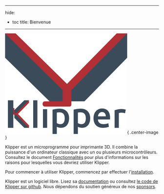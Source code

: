 ***

hide:

- toc title: Bienvenue

***

![](img/klipper-logo.png){ .center-image }

Klipper est un microprogramme pour imprimante 3D. Il combine la puissance d'un ordinateur classique avec un ou plusieurs microcontrôleurs. Consultez le document [Fonctionnalités](Features.md) pour plus d'informations sur les raisons pour lesquelles vous devriez utiliser Klipper.

Pour commencer à utiliser Klipper, commencez par effectuer l'[installation](Installation.md).

Klipper est un logiciel libre. Lisez sa [documentation](Overview.md) ou consultez [le code de Klipper sur github](https://github.com/Klipper3d/klipper). Nous dépendons du soutien généreux de nos [sponsors](Sponsors.md).
